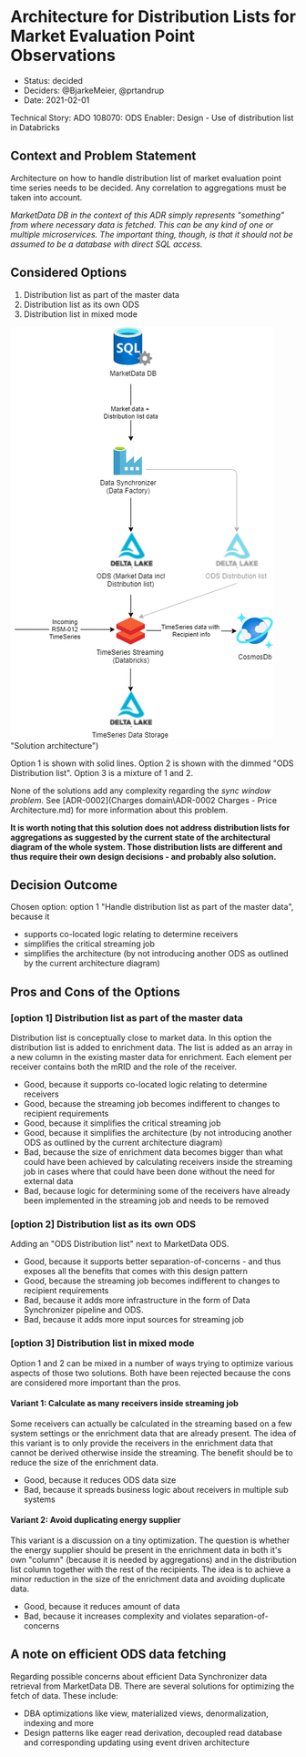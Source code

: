 # Architecture for Distribution Lists for Market Evaluation Point Observations

* Status: decided
* Deciders: @BjarkeMeier, @prtandrup
* Date: 2021-02-01

Technical Story: ADO 108070: ODS Enabler: Design - Use of distribution list in Databricks

## Context and Problem Statement

Architecture on how to handle distribution list of market evaluation point time series needs to be decided. Any correlation to aggregations must be taken into account.

_MarketData DB in the context of this ADR simply represents "something" from where necessary data is fetched. This can be any kind of one or multiple microservices. The important thing, though, is that it should *not* be assumed to be a database with direct SQL access._

## Considered Options

1. Distribution list as part of the master data
2. Distribution list as its own ODS
3. Distribution list in mixed mode

![Solution architecture](ADR-0001_time_series_distribution-list-for-market-evaluation-point-time-series.png) "Solution architecture")

Option 1 is shown with solid lines. Option 2 is shown with the dimmed "ODS Distribution list". Option 3 is a mixture of 1 and 2.

None of the solutions add any complexity regarding the _sync window problem_. See [ADR-0002](Charges domain\ADR-0002 Charges - Price Architecture.md) for more information about this problem.

**It is worth noting that this solution does not address distribution lists for aggregations as suggested by the current state of the architectural diagram of the whole system. Those distribution lists are different and thus require their own design decisions - and probably also solution.**

## Decision Outcome

Chosen option: option 1 "Handle distribution list as part of the master data", because it

* supports co-located logic relating to determine receivers
* simplifies the critical streaming job
* simplifies the architecture (by not introducing another ODS as outlined by the current architecture diagram)

## Pros and Cons of the Options <!-- optional -->

### [option 1] Distribution list as part of the master data

Distribution list is conceptually close to market data. In this option the distribution list is added to enrichment data. The list is added as an array in a new column in the existing master data for enrichment. Each element per receiver contains both the mRID and the role of the receiver.

* Good, because it supports co-located logic relating to determine receivers
* Good, because the streaming job becomes indifferent to changes to recipient requirements
* Good, because it simplifies the critical streaming job
* Good, because it simplifies the architecture (by not introducing another ODS as outlined by the current architecture diagram)
* Bad, because the size of enrichment data becomes bigger than what could have been achieved by calculating receivers inside the streaming job in cases where that could have been done without the need for external data
* Bad, because logic for determining some of the receivers have already been implemented in the streaming job and needs to be removed

### [option 2] Distribution list as its own ODS

Adding an "ODS Distribution list" next to MarketData ODS.

* Good, because it supports better separation-of-concerns - and thus exposes all the benefits that comes with this design pattern
* Good, because the streaming job becomes indifferent to changes to recipient requirements
* Bad, because it adds more infrastructure in the form of Data Synchronizer pipeline and ODS.
* Bad, because it adds more input sources for streaming job

### [option 3] Distribution list in mixed mode

Option 1 and 2 can be mixed in a number of ways trying to optimize various aspects of those two solutions. Both have been rejected because the cons are considered more important than the pros.

#### Variant 1: Calculate as many receivers inside streaming job

Some receivers can actually be calculated in the streaming based on a few system settings or the enrichment data that are already present. The idea of this variant is to only provide the receivers in the enrichment data that cannot be derived otherwise inside the streaming. The benefit should be to reduce the size of the enrichment data.

* Good, because it reduces ODS data size
* Bad, because it spreads business logic about receivers in multiple sub systems

#### Variant 2: Avoid duplicating energy supplier

This variant is a discussion on a tiny optimization. The question is whether the energy supplier should be present in the enrichment data in both it's own "column" (because it is needed by aggregations) and in the distribution list column together with the rest of the recipients. The idea is to achieve a minor reduction in the size of the enrichment data and avoiding duplicate data.

* Good, because it reduces amount of data
* Bad, because it increases complexity and violates separation-of-concerns

## A note on efficient ODS data fetching

Regarding possible concerns about efficient Data Synchronizer data retrieval from MarketData DB. There are several solutions for optimizing the fetch of data. These include:

* DBA optimizations like view, materialized views, denormalization, indexing and more
* Design patterns like eager read derivation, decoupled read database and corresponding updating using event driven architecture
